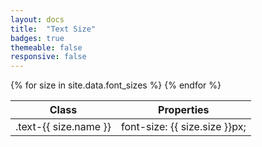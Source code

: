 ```yaml
---
layout: docs
title:  "Text Size"
badges: true
themeable: false
responsive: false
---
```

<div class="table-utilities">
  <table class="table">
    <thead>
      <tr>
        <th>Class</th>
        <th>Properties</th>
      </tr>
    </thead>
    <tbody>
      {% for size in site.data.font_sizes %}
        <tr><td>.text-{{ size.name }}</td><td>font-size: {{ size.size }}px;</td></tr>
      {% endfor %}
    </tbody>
  </table>
</div>
